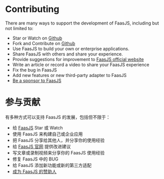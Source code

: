 # Contributing

There are many ways to support the development of FaasJS, including but not limited to:

- Star or Watch on [Github](https://github.com/faasjs/faasjs)
- Fork and Contribute on [Github](https://github.com/faasjs/faasjs)
- Use FaasJS to build your own or enterprise applications.
- Share FaasJS with others and share your experience.
- Provide suggestions for improvement to [FaasJS official website](https://faasjs.com)
- Write an article or record a video to share your FaasJS experience
- Fix the bug in FaasJS
- Add new features or new third-party adapter to FaasJS
- [Be a sponsor to FaasJS](https://github.com/sponsors/faasjs)

# 参与贡献

有多种方式可以支持 FaasJS 的发展，包括但不限于：

- 给 [FaasJS](https://github.com/faasjs/faasjs) Star 或 Watch
- 使用 FaasJS 来构建自己或企业应用
- 把 FaasJS 分享给其他人，并分享你的使用经验
- 给 [FaasJS 官网](https://faasjs.com) 提供改进建议
- 写文章或录制视频来分享你的 FaasJS 使用经验
- 修复 FaasJS 中的 BUG
- 给 FaasJS 添加新功能或新的第三方适配
- [成为 FaasJS 的赞助人](https://github.com/sponsors/faasjs)

